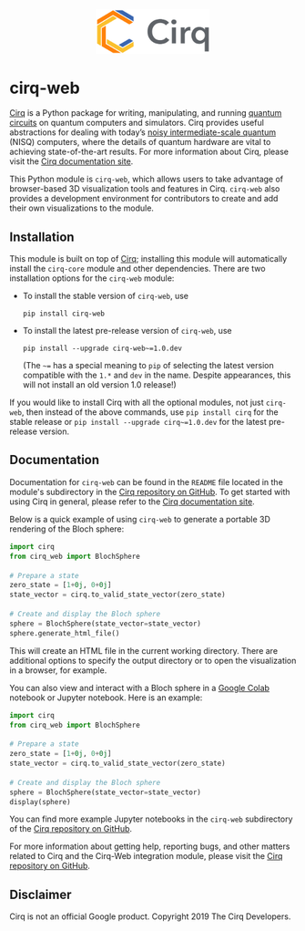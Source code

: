 <div align="center">
<img width="200px" alt="Cirq logo"
src="https://raw.githubusercontent.com/quantumlib/Cirq/refs/heads/main/docs/images/Cirq_logo_color.svg">
</div>

# cirq-web

[Cirq] is a Python package for writing, manipulating, and running [quantum
circuits](https://en.wikipedia.org/wiki/Quantum_circuit) on quantum computers
and simulators. Cirq provides useful abstractions for dealing with today’s
[noisy intermediate-scale quantum](https://arxiv.org/abs/1801.00862) (NISQ)
computers, where the details of quantum hardware are vital to achieving
state-of-the-art results. For more information about Cirq, please visit the
[Cirq documentation site].

This Python module is `cirq-web`, which allows users to take advantage of
browser-based 3D visualization tools and features in Cirq. `cirq-web` also
provides a development environment for contributors to create and add their
own visualizations to the module.

[Cirq]: https://github.com/quantumlib/cirq
[Cirq documentation site]: https://quantumai.google/cirq

## Installation

This module is built on top of [Cirq]; installing this module will
automatically install the `cirq-core` module and other dependencies. There are
two installation options for the `cirq-web` module:

*   To install the stable version of `cirq-web`, use

    ```shell
    pip install cirq-web
    ```

*   To install the latest pre-release version of `cirq-web`, use

    ```shell
    pip install --upgrade cirq-web~=1.0.dev
    ```

    (The `~=` has a special meaning to `pip` of selecting the latest version
    compatible with the `1.*` and `dev` in the name. Despite appearances,
    this will not install an old version 1.0 release!)

If you would like to install Cirq with all the optional modules, not just
`cirq-web`, then instead of the above commands, use `pip install cirq` for the
stable release or `pip install --upgrade cirq~=1.0.dev` for the latest pre-release
version.

## Documentation

Documentation for `cirq-web` can be found in the `README` file located in the
module's subdirectory in the [Cirq repository on GitHub]. To get started
with using Cirq in general, please refer to the [Cirq documentation site].

Below is a quick example of using `cirq-web` to generate a portable 3D
rendering of the Bloch sphere:

```python
import cirq
from cirq_web import BlochSphere

# Prepare a state
zero_state = [1+0j, 0+0j]
state_vector = cirq.to_valid_state_vector(zero_state)

# Create and display the Bloch sphere
sphere = BlochSphere(state_vector=state_vector)
sphere.generate_html_file()
```

This will create an HTML file in the current working directory. There are
additional options to specify the output directory or to open the
visualization in a browser, for example.

You can also view and interact with a Bloch sphere in a [Google
Colab](https://colab.google.com) notebook or Jupyter notebook. Here is an
example:

```python
import cirq
from cirq_web import BlochSphere

# Prepare a state
zero_state = [1+0j, 0+0j]
state_vector = cirq.to_valid_state_vector(zero_state)

# Create and display the Bloch sphere
sphere = BlochSphere(state_vector=state_vector)
display(sphere)
```

You can find more example Jupyter notebooks in the `cirq-web` subdirectory of
the [Cirq repository on GitHub].

For more information about getting help, reporting bugs, and other matters
related to Cirq and the Cirq-Web integration module, please visit the [Cirq
repository on GitHub].

[Cirq repository on GitHub]: https://github.com/quantumlib/Cirq

## Disclaimer

Cirq is not an official Google product. Copyright 2019 The Cirq Developers.
